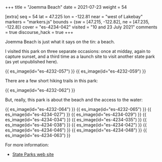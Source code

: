 +++
title = "Joemma Beach"
date = 2021-07-23
weight = 54

[extra]
seq = 54
lat = 47.225
lon = -122.81
near = "west of Lakebay"
markers = "markers.js"
bounds = {sw = [47.215, -122.82], ne = [47.235, -122.8]}
cover = "es-4234-042"
visited = "10 and 23 July 2021"
comments = true
discourse_hack = true
+++

Joemma Beach is just what it says on the tin: a beach.

<!-- more -->

I visited this park on three separate occasions: once at midday, again to capture sunset, and a third time as a launch site to visit another state park (as yet unpublished here).

{{ es_image(id="es-4232-057") }}
{{ es_image(id="es-4232-059") }}

There are a few short hiking trails in this park:

{{ es_image(id="es-4232-062") }}

But, really, this park is about the beach and the access to the water:

{{ es_image(id="es-4232-064") }}
{{ es_image(id="es-4232-065") }}
{{ es_image(id="es-4234-027") }}
{{ es_image(id="es-4234-029") }}
{{ es_image(id="es-4234-034") }}
{{ es_image(id="es-4234-035") }}
{{ es_image(id="es-4234-038") }}
{{ es_image(id="es-4234-042") }}
{{ es_image(id="es-4234-046") }}
{{ es_image(id="es-4234-048") }}
{{ es_image(id="es-4234-063") }}

For more information:

* [State Parks web site](https://parks.state.wa.us/524/Joemma-Beach)

